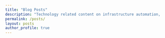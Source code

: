 ```yaml
---
title: "Blog Posts"
description: "Technology related content on infrastructure automation, computer programming, software engineering, how-to's and more!"
permalink: /posts/
layout: posts
author_profile: true
---
```

